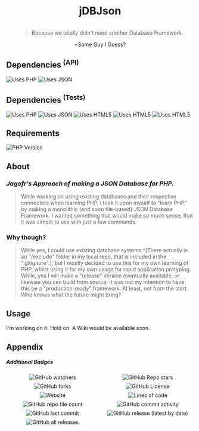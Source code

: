 <div style="display: flex; align-items:center;justify-content:center;flex-flow:column nowrap;flex-grow:1;">
    <h1>jDBJson</h1>
    <blockquote name="jokequote" id="jokequote">Because we totally didn't need another Database Framework.</blockquote>
    <legend for="jokequote">~Some Guy I Guess?</legend>
</div>

## Dependencies <sup>(API)</sup>
![Uses PHP](https://img.shields.io/static/v1?label=&message=PHP7&color=101&logo=PHP) ![Uses JSON](https://img.shields.io/static/v1?label=&logo=json&message=JSON&color=101) 

## Dependencies <sup>(Tests)</sup>
![Uses PHP](https://img.shields.io/static/v1?label=&message=PHP7&color=101&logo=PHP) ![Uses JSON](https://img.shields.io/static/v1?label=&logo=json&message=JSON&color=101) ![Uses HTML5](https://img.shields.io/static/v1?label=&logo=html5&message=HTML5&color=101) ![Uses HTML5](https://img.shields.io/static/v1?label=&logo=css3&message=CSS%203&color=101)
![Uses HTML5](https://img.shields.io/static/v1?label=&logo=css3&message=CSS%203&color=101)

## Requirements
![PHP Version](https://img.shields.io/static/v1?label=PHP&message=>=7.4.33&color=8C94C4&logo=PHP)

## About

### *Jagofr's Approach of making a JSON Database for PHP.*

> While working on using existing databases and their respective connectors when learning PHP, I took it upon myself to "learn PHP" by making a monolithic (and soon file-based) JSON Database Framework. I wanted something that would make so much sense, that it was simple to use with just a few commands.


### Why though?

> While yes, I could use existing database systems ^[There actually is an "/exclude" folder in my local repo, that is included in the ".gitignore".], but I mostly decided to use this for my own learning of PHP, whilst using it for my own usage for rapid application protyping. While, yes I will make a "release" version eventually available, or likewise you can build from source, it was not my intention to have this be a "production-ready" framework. At least, not from the start. Who knows what the future might bring?

## Usage

I'm working on it. Hold on. A Wiki would be available soon.

## Appendix

##### Additional Badges
<div style="display: grid; grid-template-columns: repeat(auto-fill, minmax(14em, 1fr)); justify-items: center; margin:auto; gap: 0.5em;">
    <img alt="GitHub watchers" src="https://img.shields.io/github/watchers/jagofr/php--jDbJson?style=social" />
    <img alt="GitHub Repo stars" src="https://img.shields.io/github/stars/jagofr/php--jDbJson?style=social" />
    <img alt="GitHub forks" src="https://img.shields.io/github/forks/jagofr/php--jDbJson?style=social" />
    <img src="https://img.shields.io/github/license/jagofr/php--jDbJson" alt="GitHub License" />
    <img src="https://img.shields.io/website?down_color=red&down_message=Chec-k%20website%21&up_color=green&up_message=Hire%20me%21&url=https%3A%2F%2Favato.media%2F" alt="Website" />
    <img src="https://img.shields.io/tokei/lines/github/jagofr/php--jDbJson" alt="Lines of code" />
    <img src="https://img.shields.io/github/directory-file-count/jagofr/php--jDbJson" alt="GitHub repo file count" />
    <img alt="GitHub commit activity" src="https://img.shields.io/github/commit-activity/w/jagofr/php--jDbJson" />
    <img alt="GitHub last commit" src="https://img.shields.io/github/last-commit/jagofr/php--jDbJson" />
    <img alt="GitHub release (latest by date)" src="https://img.shields.io/github/v/release/jagofr/php--jDbJson" />
    <img alt="GitHub all releases" src="https://img.shields.io/github/downloads/jagofr/php--jDbJson/total" />
</div>